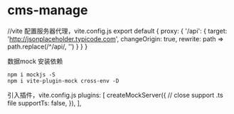 # cms-manage

//vite 配置服务器代理，vite.config.js
export default {
  proxy: {
    '/api': {
      target: 'http://jsonplaceholder.typicode.com',
      changeOrigin: true,
      rewrite: path => path.replace(/^\/api/, '')
    }
  }
}

数据mock
安装依赖
```
npm i mockjs -S
npm i vite-plugin-mock cross-env -D
```
引入插件，vite.config.js
plugins: [
  createMockServer({
    // close support .ts file
    supportTs: false,
  }),
],
